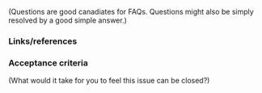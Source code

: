 (Questions are good canadiates for FAQs. Questions might also be simply
resolved by a good simple answer.)

### Links/references

### Acceptance criteria
(What would it take for you to feel this issue can be closed?)
